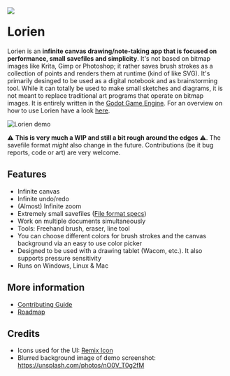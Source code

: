 <img src="https://drive.google.com/uc?export=view&id=1la3Dp6KD8JVwc34vceI_0aK6UiJmK2Zs" align="left"/>

# Lorien

Lorien is an **infinite canvas drawing/note-taking app that is focused on performance, small savefiles and simplicity**. It's not based on bitmap images like Krita, Gimp or Photoshop; it rather saves brush strokes as a collection of points and renders them at runtime (kind of like SVG). It's primarily desinged to be used as a digital notebook and as brainstorming tool. While it can totally be used to make small sketches and diagrams, it is not meant to replace traditional art programs that operate on bitmap images. It is entirely written in the [Godot Game Engine](https://godotengine.org/). For an overview on how to use Lorien have a look [here](docs/manual.md). 

![Lorien demo](https://drive.google.com/uc?export=view&id=18m6AY4cgUUWbiGm7mdg6a71oNTvLi2df)

⚠ **This is very much a WIP and still a bit rough around the edges** ⚠. The savefile format *might* also change in the future. Contributions (be it bug reports, code or art) are very welcome.

## Features
- Infinite canvas
- Infinite undo/redo
- (Almost) Infinite zoom
- Extremely small savefiles ([File format specs](docs/file_format.md))
- Work on multiple documents simultaneously
- Tools: Freehand brush, eraser, line tool
- You can choose different colors for brush strokes and the canvas background via an easy to use color picker
- Designed to be used with a drawing tablet (Wacom, etc.). It also supports pressure sensitivity
- Runs on Windows, Linux & Mac

## More information
- [Contributing Guide](docs/contributing.md)
- [Roadmap](docs/roadmap.md)

## Credits
- Icons used for the UI: [Remix Icon](https://remixicon.com/)
- Blurred background image of demo screenshot: https://unsplash.com/photos/nO0V_T0g2fM